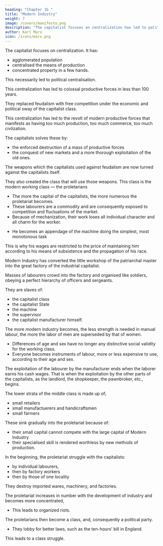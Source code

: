 ```yaml
---
heading: "Chapter 1b "
title: "Modern Industry"
weight: 7
image: /covers/manifesto.png
description: "The capitalist focuses on centralization has led to political centralization"
author: Karl Marx
icon: /icons/marx.png
---
```




The capitalist focuses on centralization. It has:
- agglomerated population <!--  keeps more and more doing away with the scattered state of the population, of the means of production, and of property.  --> 
- centralised the means of production
- concentrated property in a few hands. 

This necessarily led to political centralisation. 

<!-- Independent, or but loosely connected provinces, with separate interests, laws, governments, and systems of taxation, became lumped together into one nation, with one government, one code of laws, one national class-interest, one frontier, and one customs-tariff. -->

This centralization has led to colossal productive forces in less than 100 years. 

<!-- The capitalists, during its rule of scarce one hundred years, has created more massive and more  than have all preceding generations together. Subjection of Nature’s forces to man, machinery, application of chemistry to industry and agriculture, steam-navigation, railways, electric telegraphs, clearing of whole continents for cultivation, canalisation of rivers, whole populations conjured out of the ground — what earlier century had even a presentiment that such productive forces slumbered in the lap of social labour? -->

<!-- We see then: the means of production and of exchange, on whose foundation the capitalists built itself up, were generated in feudal society. At a certain stage in the development of these means of production and of exchange, the conditions under which feudal society produced and exchanged, the feudal organisation of agriculture and manufacturing industry, in one word, the feudal relations of property became no longer compatible with the already developed productive forces; they became so many fetters. They had to be burst asunder; they were burst asunder. -->

They replaced feudalism with free competition <!-- , accompanied by a social and political constitution adapted in it, and --> under the economic and political sway of the capitalist class.

<!-- A similar movement is going on before our own eyes. Modern capitalist society, with its relations of production, of exchange and of property, a society that has conjured up such gigantic means of production and of exchange, is like the sorcerer who is no longer able to control the powers of the nether world whom he has called up by his spells.  -->


This centralization has led to the revolt of modern productive forces that manifests as having too much production, too much commerce, too much civlization. 

<!-- 
For many a decade past the history of industry and commerce is but the history of  against modern conditions of production, against the property relations that are the conditions for the existence of the capitalist and of its rule. It is enough to mention the commercial crises that by their periodical return put the existence of the entire capitalist society on its trial, each time more threateningly. 

In these crises, a great part not only of the existing products, but also of the previously created productive forces, are periodically destroyed. 

In these crises, there breaks out an epidemic that, in all earlier epochs, would have seemed an absurdity — the epidemic of over-production. 

Society suddenly finds itself put back into a state of momentary barbarism; it appears as if a famine, a universal war of devastation, had cut off the supply of every means of subsistence; industry and commerce seem to be destroyed; and why? Because there is too much civilisation, too much means of subsistence, too much industry, too much commerce.  -->

<!-- The productive forces at the disposal of society no longer tend to further the development of the conditions of capitalist property; on the contrary, they have become too powerful for these conditions, by which they are fettered, and so soon as they overcome these fetters, they bring disorder into the whole of capitalist society, endanger the existence of capitalist property. The conditions of capitalist society are too narrow to comprise the wealth created by them.  -->

The capitalists solves these by:
- the enforced destruction of a mass of productive forces
- the conquest of new markets and a more thorough exploitation of the old ones.

<!--  That is to say, by paving the way for more extensive and more destructive crises, and by diminishing the means whereby crises are prevented. -->

The weapons which the capitalists used against feudalism are now turned against the capitalists itself.

They also created the class that will use those weapons. This class is the modern working class — the proletarians
- The more the capital of the capitalists, the more numerous the proletariat becomes. <!-- , the modern working class, developed — a class of labourers, who live only so long as they find work, and who find work only so long as their labour increases capital.  -->
- These labourers are a commodity and are consequently exposed to competition and fluctuations of the market.
- Because of mechanization, their work loses all individual character and all charm for the worker.

<!-- Owing to the extensive use of machinery, and to the division of labour, the work of the proletarians has lost all , and, consequently, .  -->

  - He becomes an appendage of the machine doing the simplest, most monotonous task

This is why his wages are restricted to the price of maintaining him according to his means of subsistence and the propagation of his race. 

<!-- But the price of a commodity, and therefore also of labour, is equal to its cost of production. In proportion, therefore, as the repulsiveness of the work increases, the wage decreases. Nay more, in proportion as the use of machinery and division of labour increases, in the same proportion the burden of toil also increases, whether by prolongation of the working hours, by the increase of the work exacted in a given time or by increased speed of machinery, etc. -->

Modern Industry has converted the little workshop of the patriarchal master into the great factory of the industrial capitalist. 

Masses of labourers crowd into the factory and organised like soldiers, obeying a perfect hierarchy of officers and sergeants. 

They are slaves of:
- the capitalist class
- the capitalist State
- the machine
- the supervisor
- the capitalist manufacturer himself. 

<!-- The more openly this despotism proclaims gain to be its end and aim, the more petty, the more hateful and the more embittering it is. -->

The more modern industry becomes, the less strength is needed in manual labour, the more the labor of men are superseded by that of women. 
- Differences of age and sex have no longer any distinctive social validity for the working class. 
- Everyone becomes instruments of labour, more or less expensive to use, according to their age and sex.

The exploitation of the labourer by the manufacturer ends when the laborer earns his cash wages. That is when the exploitation by the other parts of the capitalists, as the landlord, the shopkeeper, the pawnbroker, etc., begins. 

The lower strata of the middle class is made up of;
- small retailers 
- small manufactuerers and handicraftsmen 
- small farmers

These sink gradually into the proletariat because of:
- their small capital cannot compete with the large capital of Modern Industry
- their specialised skill is rendered worthless by new methods of production. 

<!-- Thus the proletariat is recruited from all classes of the population. -->

In the beginning, the proletariat struggle with the capitalists:
- by individual labourers, 
- then by factory workers
- then by those of one locality

They destroy imported wares, machinery, and factories.  <!-- they seek to restore by force the vanished status of the workman of the Middle Ages. -->

<!-- At this stage, the labourers still form an incoherent mass scattered over the whole country, and broken up by their mutual competition. If anywhere they unite to form more compact bodies, this is not yet the consequence of their own active union, but of the union of the capitalists, which class, in order to attain its own political ends, is compelled to set the whole proletariat in motion, and is moreover yet, for a time, able to do so. At this stage, therefore, the proletarians do not fight their enemies, but the enemies of their enemies, the remnants of absolute monarchy, the landowners, the non-industrial capitalist, the petty capitalist. Thus, the whole historical movement is concentrated in the hands of the capitalists; every victory so obtained is a victory for the capitalists. -->

The proletariat increases in number with the development of industry and becomes more concentrated,
- This leads to organized riots. 

<!--  its strength grows, and it feels that strength more. The various interests and conditions of life within the ranks of the proletariat are more and more equalised, in proportion as machinery obliterates all distinctions of labour, and nearly everywhere reduces wages to the same low level. The growing competition among the capitalist, and the resulting commercial crises, make the wages of the workers ever more fluctuating. The increasing improvement of machinery, ever more rapidly developing, makes their livelihood more and more precarious; the collisions between individual workmen and individual capitalist take more and more the character of collisions between two classes. Thereupon, the workers begin to form combinations (Trades’ Unions) against the capitalist; they club together in order to keep up the rate of wages; they found permanent associations in order to make provision beforehand for these occasional revolts. Here and there, the contest breaks out into riots. -->

<!-- Now and then the workers are victorious, but only for a time. The real fruit of their battles lies, not in the immediate result, but in the ever expanding union of the workers. This union is helped on by the improved means of communication that are created by modern industry, and that place the workers of different localities in contact with one another. It was just this contact that was needed to centralise the numerous local struggles, all of the same character, into one national struggle between classes. But every class struggle is a political struggle. And that union, to attain which the burghers of the Middle Ages, with their miserable highways, required centuries, the modern proletarian, thanks to railways, achieve in a few years. -->

The proletarians then become a class, and, consequently a political party. 
- They lobby for better laws, such as the ten-hours’ bill in England.

<!-- , is continually being upset again by the competition between the workers themselves. But it ever rises up again, stronger, firmer, mightier. It compels legislative recognition of particular interests of the workers, by taking advantage of the divisions among the capitalists itself. Thus, -->

This leads to a class struggle.  

<!-- Altogether collisions between the classes of the old society further, in many ways, the course of development of the proletariat. The capitalists finds itself involved in a constant battle. At first with the aristocracy; later on, with those portions of the capitalists itself, whose interests have become antagonistic to the progress of industry; at all time with the capitalists of foreign countries. In all these battles, it sees itself compelled to appeal to the proletariat, to ask for help, and thus, to drag it into the political arena. The capitalists itself, therefore, supplies the proletariat with its own elements of political and general education, in other words, it furnishes the proletariat with weapons for fighting the capitalists.

Further, as we have already seen, entire sections of the ruling class are, by the advance of industry, precipitated into the proletariat, or are at least threatened in their conditions of existence. These also supply the proletariat with fresh elements of enlightenment and progress.

Finally, in times when the class struggle nears the decisive hour, the progress of dissolution going on within the ruling class, in fact within the whole range of old society, assumes such a violent, glaring character, that a small section of the ruling class cuts itself adrift, and joins the revolutionary class, the class that holds the future in its hands. Just as, therefore, at an earlier period, a section of the nobility went over to the capitalists, so now a portion of the capitalists goes over to the proletariat, and in particular, a portion of the capitalist ideologists, who have raised themselves to the level of comprehending theoretically the historical movement as a whole. -->

